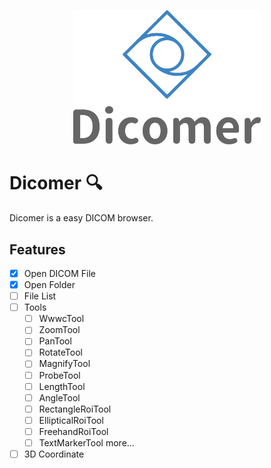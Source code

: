 <p align="center">
    <img width="300" src="https://github.com/ArcherGu/Dicomer/blob/main/logo.png" alt="logo">
</p>

# Dicomer 🔍

Dicomer is a easy DICOM browser.

## Features

- [x] Open DICOM File
- [x] Open Folder
- [ ] File List
- [ ] Tools
  - [ ] WwwcTool
  - [ ] ZoomTool
  - [ ] PanTool
  - [ ] RotateTool
  - [ ] MagnifyTool
  - [ ] ProbeTool
  - [ ] LengthTool
  - [ ] AngleTool
  - [ ] RectangleRoiTool
  - [ ] EllipticalRoiTool
  - [ ] FreehandRoiTool
  - [ ] TextMarkerTool
        more...
- [ ] 3D Coordinate

